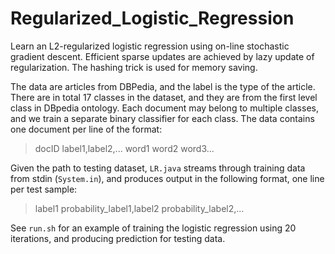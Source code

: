 # Regularized_Logistic_Regression

Learn an L2-regularized logistic regression using on-line stochastic gradient descent. Efficient sparse updates are achieved by lazy update of regularization. The hashing trick is used for memory saving. 

The data are articles from DBPedia, and the label is the type of the article. There are in total 17 classes in the dataset, and they are from the first level class in DBpedia ontology. Each document may belong to multiple classes, and we train a separate binary classifier for each class. The data contains one document per line of the format: 

> docID    label1,label2,...    word1 word2 word3...

Given the path to testing dataset, `LR.java` streams through training data from stdin (`System.in`), and produces output in the following format, one line per test sample:

> label1  probability_label1,label2 probability_label2,...

See `run.sh` for an example of training the logistic regression using 20 iterations, and producing prediction for testing data.

